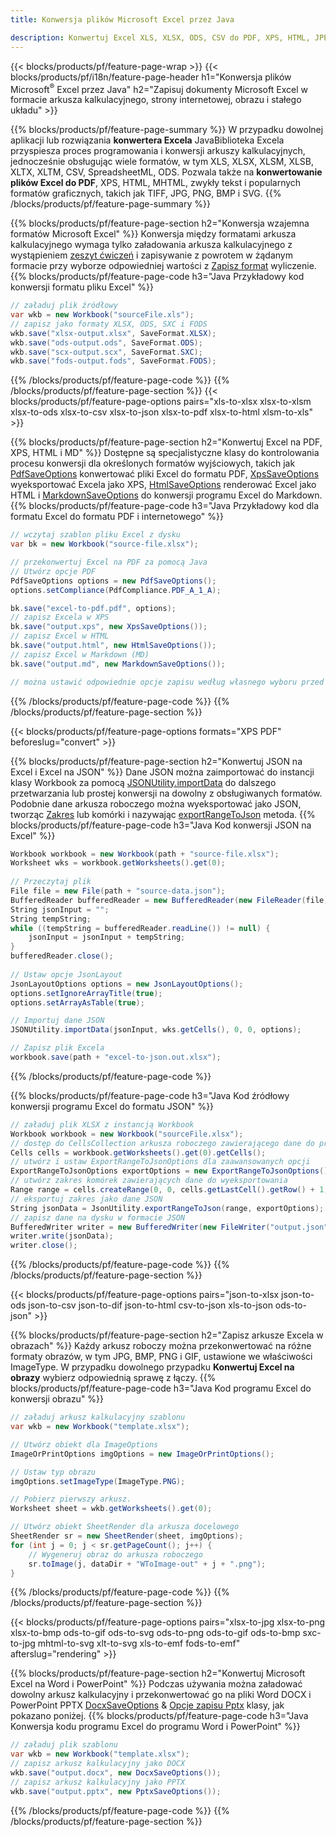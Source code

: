 ```yaml
---
title: Konwersja plików Microsoft Excel przez Java 

description: Konwertuj Excel XLS, XLSX, ODS, CSV do PDF, XPS, HTML, JPEG, HTML i wielu innych popularnych formatów za pomocą zaledwie kilku linijek kodu Java.
---
```

{{< blocks/products/pf/feature-page-wrap >}}
{{< blocks/products/pf/i18n/feature-page-header h1="Konwersja plików Microsoft<sup>&reg;</sup> Excel przez Java" h2="Zapisuj dokumenty Microsoft Excel w formacie arkusza kalkulacyjnego, strony internetowej, obrazu i stałego układu" >}}

{{% blocks/products/pf/feature-page-summary %}}
W przypadku dowolnej aplikacji lub rozwiązania **konwertera Excela** JavaBiblioteka Excela przyspiesza proces programowania i konwersji arkuszy kalkulacyjnych, jednocześnie obsługując wiele formatów, w tym XLS, XLSX, XLSM, XLSB, XLTX, XLTM, CSV, SpreadsheetML, ODS. Pozwala także na **konwertowanie plików Excel do PDF**, XPS, HTML, MHTML, zwykły tekst i popularnych formatów graficznych, takich jak TIFF, JPG, PNG, BMP i SVG.
{{% /blocks/products/pf/feature-page-summary %}}

{{% blocks/products/pf/feature-page-section h2="Konwersja wzajemna formatów Microsoft Excel" %}}
Konwersja między formatami arkusza kalkulacyjnego wymaga tylko załadowania arkusza kalkulacyjnego z wystąpieniem [zeszyt ćwiczeń](https://reference.aspose.com/cells/java/com.aspose.cells/Workbook) i zapisywanie z powrotem w żądanym formacie przy wyborze odpowiedniej wartości z [Zapisz format](https://reference.aspose.com/cells/java/com.aspose.cells/SaveFormat) wyliczenie.
{{% blocks/products/pf/feature-page-code h3="Java Przykładowy kod konwersji formatu pliku Excel" %}}

```cs
// załaduj plik źródłowy
var wkb = new Workbook("sourceFile.xls");
// zapisz jako formaty XLSX, ODS, SXC i FODS
wkb.save("xlsx-output.xlsx", SaveFormat.XLSX);
wkb.save("ods-output.ods", SaveFormat.ODS);
wkb.save("scx-output.scx", SaveFormat.SXC);
wkb.save("fods-output.fods", SaveFormat.FODS);

```
{{% /blocks/products/pf/feature-page-code %}}
{{% /blocks/products/pf/feature-page-section %}}
{{< blocks/products/pf/feature-page-options pairs="xls-to-xlsx xlsx-to-xlsm xlsx-to-ods xlsx-to-csv xlsx-to-json xlsx-to-pdf xlsx-to-html xlsm-to-xls" >}}


{{% blocks/products/pf/feature-page-section h2="Konwertuj Excel na PDF, XPS, HTML i MD" %}}
Dostępne są specjalistyczne klasy do kontrolowania procesu konwersji dla określonych formatów wyjściowych, takich jak [PdfSaveOptions](https://reference.aspose.com/cells/java/com.aspose.cells/PdfSaveOptions) konwertować pliki Excel do formatu PDF, [XpsSaveOptions](https://reference.aspose.com/cells/java/com.aspose.cells/XpsSaveOptions) wyeksportować Excela jako XPS, [HtmlSaveOptions](https://reference.aspose.com/cells/java/com.aspose.cells/HtmlSaveOptions) renderować Excel jako HTML i [MarkdownSaveOptions](https://reference.aspose.com/cells/java/com.aspose.cells/MarkdownSaveOptions) do konwersji programu Excel do Markdown. 
{{% blocks/products/pf/feature-page-code h3="Java Przykładowy kod dla formatu Excel do formatu PDF i internetowego" %}}

```cs
// wczytaj szablon pliku Excel z dysku
var bk = new Workbook("source-file.xlsx");

// przekonwertuj Excel na PDF za pomocą Java
// Utwórz opcje PDF
PdfSaveOptions options = new PdfSaveOptions();
options.setCompliance(PdfCompliance.PDF_A_1_A);

bk.save("excel-to-pdf.pdf", options);
// zapisz Excela w XPS
bk.save("output.xps", new XpsSaveOptions());
// zapisz Excel w HTML
bk.save("output.html", new HtmlSaveOptions());
// zapisz Excel w Markdown (MD)
bk.save("output.md", new MarkdownSaveOptions());

// można ustawić odpowiednie opcje zapisu według własnego wyboru przed zapisaniem w odpowiednim formacie

```
{{% /blocks/products/pf/feature-page-code %}}
{{% /blocks/products/pf/feature-page-section %}}

{{< blocks/products/pf/feature-page-options formats="XPS PDF" beforeslug="convert" >}}

{{% blocks/products/pf/feature-page-section h2="Konwertuj JSON na Excel i Excel na JSON" %}}
Dane JSON można zaimportować do instancji klasy Workbook za pomocą [JSONUtility.importData](https://reference.aspose.com/cells/java/com.aspose.cells/jsonutility#importData) do dalszego przetwarzania lub prostej konwersji na dowolny z obsługiwanych formatów. Podobnie dane arkusza roboczego można wyeksportować jako JSON, tworząc [Zakres](https://reference.aspose.com/cells/java/com.aspose.cells/range) lub komórki i nazywając [exportRangeToJson](https://reference.aspose.com/cells/java/com.aspose.cells/jsonutility) metoda.
{{% blocks/products/pf/feature-page-code h3="Java Kod konwersji JSON na Excel" %}}
```cs
Workbook workbook = new Workbook(path + "source-file.xlsx");
Worksheet wks = workbook.getWorksheets().get(0);
		
// Przeczytaj plik
File file = new File(path + "source-data.json");
BufferedReader bufferedReader = new BufferedReader(new FileReader(file));
String jsonInput = "";
String tempString;
while ((tempString = bufferedReader.readLine()) != null) {
	jsonInput = jsonInput + tempString; 
}
bufferedReader.close();
							
// Ustaw opcje JsonLayout
JsonLayoutOptions options = new JsonLayoutOptions();
options.setIgnoreArrayTitle(true);
options.setArrayAsTable(true);

// Importuj dane JSON
JSONUtility.importData(jsonInput, wks.getCells(), 0, 0, options);

// Zapisz plik Excela
workbook.save(path + "excel-to-json.out.xlsx");

```
{{% /blocks/products/pf/feature-page-code %}}

{{% blocks/products/pf/feature-page-code h3="Java Kod źródłowy konwersji programu Excel do formatu JSON" %}}
```cs
// załaduj plik XLSX z instancją Workbook
Workbook workbook = new Workbook("sourceFile.xlsx");
// dostęp do CellsCollection arkusza roboczego zawierającego dane do przekonwertowania
Cells cells = workbook.getWorksheets().get(0).getCells();
// utwórz i ustaw ExportRangeToJsonOptions dla zaawansowanych opcji
ExportRangeToJsonOptions exportOptions = new ExportRangeToJsonOptions();
// utwórz zakres komórek zawierających dane do wyeksportowania
Range range = cells.createRange(0, 0, cells.getLastCell().getRow() + 1, cells.getLastCell().getColumn() + 1);
// eksportuj zakres jako dane JSON
String jsonData = JsonUtility.exportRangeToJson(range, exportOptions);
// zapisz dane na dysku w formacie JSON
BufferedWriter writer = new BufferedWriter(new FileWriter("output.json"));
writer.write(jsonData);
writer.close();    

```
{{% /blocks/products/pf/feature-page-code %}}
{{% /blocks/products/pf/feature-page-section %}}

{{< blocks/products/pf/feature-page-options pairs="json-to-xlsx json-to-ods json-to-csv json-to-dif json-to-html csv-to-json xls-to-json ods-to-json" >}}

{{% blocks/products/pf/feature-page-section h2="Zapisz arkusze Excela w obrazach" %}}
Każdy arkusz roboczy można przekonwertować na różne formaty obrazów, w tym JPG, BMP, PNG i GIF, ustawione we właściwości ImageType. W przypadku dowolnego przypadku **Konwertuj Excel na obrazy** wybierz odpowiednią sprawę z łączy.
{{% blocks/products/pf/feature-page-code h3="Java Kod programu Excel do konwersji obrazu" %}}
```cs
// załaduj arkusz kalkulacyjny szablonu
var wkb = new Workbook("template.xlsx");

// Utwórz obiekt dla ImageOptions
ImageOrPrintOptions imgOptions = new ImageOrPrintOptions();

// Ustaw typ obrazu
imgOptions.setImageType(ImageType.PNG);

// Pobierz pierwszy arkusz.
Worksheet sheet = wkb.getWorksheets().get(0);

// Utwórz obiekt SheetRender dla arkusza docelowego
SheetRender sr = new SheetRender(sheet, imgOptions);
for (int j = 0; j < sr.getPageCount(); j++) {
	// Wygeneruj obraz do arkusza roboczego
	sr.toImage(j, dataDir + "WToImage-out" + j + ".png");
}

```
{{% /blocks/products/pf/feature-page-code %}}
{{% /blocks/products/pf/feature-page-section %}}

{{< blocks/products/pf/feature-page-options pairs="xlsx-to-jpg xlsx-to-png xlsx-to-bmp ods-to-gif ods-to-svg ods-to-png ods-to-gif ods-to-bmp sxc-to-jpg mhtml-to-svg xlt-to-svg xls-to-emf fods-to-emf" afterslug="rendering" >}}

{{% blocks/products/pf/feature-page-section h2="Konwertuj Microsoft Excel na Word i PowerPoint" %}}
Podczas używania można załadować dowolny arkusz kalkulacyjny i przekonwertować go na pliki Word DOCX i PowerPoint PPTX [DocxSaveOptions](https://reference.aspose.com/cells/java/com.aspose.cells/DocxSaveOptions) & [Opcje zapisu Pptx](https://reference.aspose.com/cells/java/com.aspose.cells/PptxSaveOptions) klasy, jak pokazano poniżej.
{{% blocks/products/pf/feature-page-code h3="Java Konwersja kodu programu Excel do programu Word i PowerPoint" %}}
```cs
// załaduj plik szablonu
var wkb = new Workbook("template.xlsx");
// zapisz arkusz kalkulacyjny jako DOCX
wkb.save("output.docx", new DocxSaveOptions());
// zapisz arkusz kalkulacyjny jako PPTX
wkb.save("output.pptx", new PptxSaveOptions());

```
{{% /blocks/products/pf/feature-page-code %}}
{{% /blocks/products/pf/feature-page-section %}}
